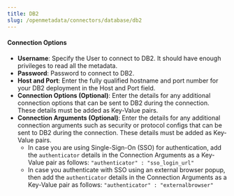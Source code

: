 ```yaml
---
title: DB2
slug: /openmetadata/connectors/database/db2
---
```


<ConnectorIntro connector="DB2" hasProfiler="true" hasDBT="true" />

<Requirements />

<MetadataIngestionService connector="DB2"/>

<h4>Connection Options</h4>

- **Username**: Specify the User to connect to DB2. It should have enough privileges to read all the metadata.
- **Password**: Password to connect to DB2.
- **Host and Port**: Enter the fully qualified hostname and port number for your DB2 deployment in the Host and Port field.
- **Connection Options (Optional)**: Enter the details for any additional connection options that can be sent to DB2 during the connection. These details must be added as Key-Value pairs.
- **Connection Arguments (Optional)**: Enter the details for any additional connection arguments such as security or protocol configs that can be sent to DB2 during the connection. These details must be added as Key-Value pairs. 
  - In case you are using Single-Sign-On (SSO) for authentication, add the `authenticator` details in the Connection Arguments as a Key-Value pair as follows: `"authenticator" : "sso_login_url"`
  - In case you authenticate with SSO using an external browser popup, then add the `authenticator` details in the Connection Arguments as a Key-Value pair as follows: `"authenticator" : "externalbrowser"`

<IngestionScheduleAndDeploy />

<ConnectorOutro connector="DB2" hasProfiler="true" hasDBT="true" />
